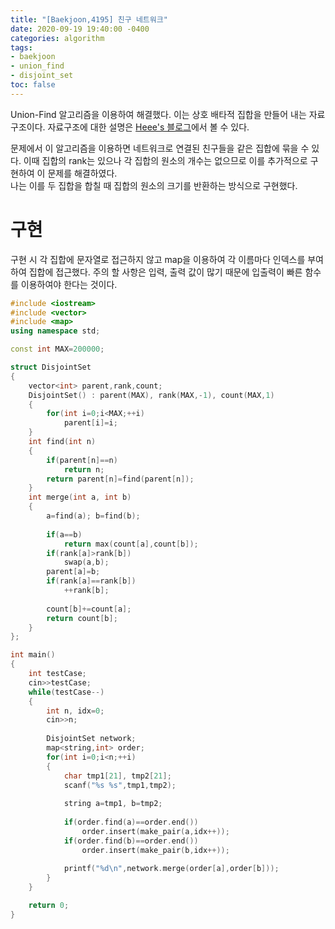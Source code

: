 ```yaml
---
title: "[Baekjoon,4195] 친구 네트워크"
date: 2020-09-19 19:40:00 -0400
categories: algorithm 
tags:
- baekjoon 
- union_find
- disjoint_set
toc: false
---
```

Union-Find 알고리즘을 이용하여 해결했다. 이는 상호 배타적 집합을 만들어 내는 자료구조이다. 
자료구조에 대한 설명은 [Heee's 블로그](https://gmlwjd9405.github.io/2018/08/31/algorithm-union-find.html)에서 볼 수 있다. 

문제에서 이 알고리즘을 이용하면 네트워크로 연결된 친구들을 같은 집합에 묶을 수 있다. 
이때 집합의 rank는 있으나 각 집합의 원소의 개수는 없으므로 이를 추가적으로 구현하여 이 문제를 해결하였다.  
나는 이를 두 집합을 합칠 때 집합의 원소의 크기를 반환하는 방식으로 구현했다. 

# 구현 
구현 시 각 집합에 문자열로 접근하지 않고 map을 이용하여 각 이름마다 인덱스를 부여하여 집합에 접근했다. 
주의 할 사항은 입력, 출력 값이 많기 때문에 입출력이 빠른 함수를 이용하여야 한다는 것이다. 
```cpp
#include <iostream>
#include <vector>
#include <map>
using namespace std;

const int MAX=200000;

struct DisjointSet
{
    vector<int> parent,rank,count;
    DisjointSet() : parent(MAX), rank(MAX,-1), count(MAX,1) 
    { 
        for(int i=0;i<MAX;++i)
            parent[i]=i;
    }
    int find(int n)
    {
        if(parent[n]==n)
            return n;
        return parent[n]=find(parent[n]);
    }
    int merge(int a, int b)
    {
        a=find(a); b=find(b);
        
        if(a==b)
            return max(count[a],count[b]);
        if(rank[a]>rank[b])
            swap(a,b);
        parent[a]=b;
        if(rank[a]==rank[b])
            ++rank[b];
        
        count[b]+=count[a];
        return count[b];
    }
};

int main()
{
    int testCase;
    cin>>testCase;
    while(testCase--)
    {
        int n, idx=0;
        cin>>n;
        
        DisjointSet network;
        map<string,int> order;
        for(int i=0;i<n;++i)
        {
            char tmp1[21], tmp2[21];
            scanf("%s %s",tmp1,tmp2);
            
            string a=tmp1, b=tmp2;
            
            if(order.find(a)==order.end())
                order.insert(make_pair(a,idx++));
            if(order.find(b)==order.end())
                order.insert(make_pair(b,idx++));
            
            printf("%d\n",network.merge(order[a],order[b]));
        }
    }

    return 0;
}
```
